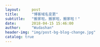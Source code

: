 ```yaml
---
layout:     post
title:      "博客域名变更"
subtitle:   "搬家啦，搬家啦，搬家啦！"
date:       2018-04-15 15:46:00
author:     "Wudashan"
header-img: "img/post-bg-blog-change.jpg"
catalog: true
---
```


